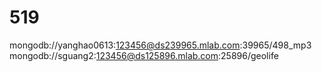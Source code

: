 # 519

mongodb://yanghao0613:123456@ds239965.mlab.com:39965/498_mp3
mongodb://sguang2:123456@ds125896.mlab.com:25896/geolife
